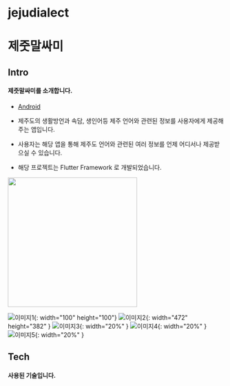 # jejudialect

# 제줏말싸미


## Intro
#### 제줏말싸미를 소개합니다.

- [Android](https://play.google.com/store/apps/details?id=kr.co.bonjin.jejudialect)

* 제주도의 생활방언과 속담, 생인어등 제주 언어와 관련된 정보를 사용자에게 제공해주는 앱입니다.
* 사용자는 해당 앱을 통해 제주도 언어와 관련된 여러 정보를 언제 어디서나 제공받으실 수 있습니다.

* 해당 프로젝트는 Flutter Framework 로 개발되었습니다.

<img src="https://play-lh.googleusercontent.com/WNIWCzVj3D6wMX_vX_mmHbb9tSUUynPOZv0HkYb0ZxMDcSsyCXElWjpAuSZL4Csavg=w1351-h986-rw" width="300" height="300">

![이미지1](https://play-lh.googleusercontent.com/WNIWCzVj3D6wMX_vX_mmHbb9tSUUynPOZv0HkYb0ZxMDcSsyCXElWjpAuSZL4Csavg=w1351-h986-rw){: width="100" height="100"} 
![이미지2](https://play-lh.googleusercontent.com/qrP7gLX1rMTGDU8UVYfzDwA7YxfjMAoootAeOdAKIZabi7KfxdrWcnzvbkpN692R4A=s986-rw){: width="472" height="382" }
![이미지3](https://play-lh.googleusercontent.com/Mw5yes8q4t6PNVY5JpHMig7sosgL7J9NokKNf1D2cyPDj2q7_uuOU3fxH704DKTgFA=s986-rw){: width="20%" }
![이미지4](https://play-lh.googleusercontent.com/a5BcwFHMf0ZoF66JsfGVzegwJJg6m1KZBNIs7MiErbQT6Q_ynUisJXaSB7GwnhYaErw=s986-rw){: width="20%" }
![이미지5](https://play-lh.googleusercontent.com/u-xJd5LyJYM7l5v3XIzlqPhxKrsCQoSe6Waio2ZKLZGAo9xkOfofcPz_prMySbVcZg=s986-rw){: width="20%" }


## Tech
#### 사용된 기술입니다.


